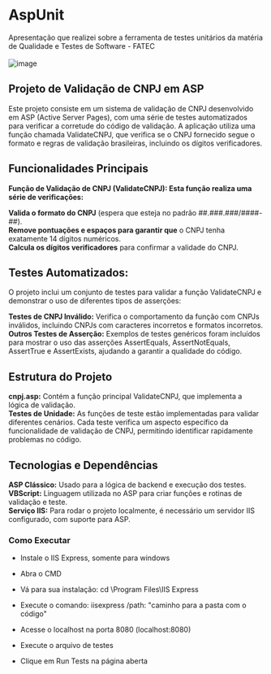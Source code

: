 # AspUnit
Apresentação que realizei sobre a ferramenta de testes unitários da matéria de Qualidade e Testes de Software - FATEC<br><br>
![image](https://github.com/user-attachments/assets/382c6692-6695-4ab9-8af0-12522c5be402)


## Projeto de Validação de CNPJ em ASP
Este projeto consiste em um sistema de validação de CNPJ desenvolvido em ASP (Active Server Pages), com uma série de testes automatizados para verificar a corretude do código de validação. A aplicação utiliza uma função chamada ValidateCNPJ, que verifica se o CNPJ fornecido segue o formato e regras de validação brasileiras, incluindo os dígitos verificadores.

## Funcionalidades Principais<br>

<b>Função de Validação de CNPJ (ValidateCNPJ):
Esta função realiza uma série de verificações:</b><br>

<b>Valida o formato do CNPJ</b> (espera que esteja no padrão ##.###.###/####-##).<br>
<b>Remove pontuações e espaços para garantir que</b> o CNPJ tenha exatamente 14 dígitos numéricos.<br>
<b>Calcula os dígitos verificadores</b> para confirmar a validade do CNPJ.</b><br>

## Testes Automatizados:</b><br>
O projeto inclui um conjunto de testes para validar a função ValidateCNPJ e demonstrar o uso de diferentes tipos de asserções:</b>

<b>Testes de CNPJ Inválido:</b> Verifica o comportamento da função com CNPJs inválidos, incluindo CNPJs com caracteres incorretos e formatos incorretos.<br>
<b>Outros Testes de Asserção:</b> Exemplos de testes genéricos foram incluídos para mostrar o uso das asserções AssertEquals, AssertNotEquals, AssertTrue e AssertExists, ajudando a garantir a qualidade do código.

## Estrutura do Projeto
<b>cnpj.asp:</b> Contém a função principal ValidateCNPJ, que implementa a lógica de validação.<br>
<b>Testes de Unidade:</b> As funções de teste estão implementadas para validar diferentes cenários. Cada teste verifica um aspecto específico da funcionalidade de validação de CNPJ, permitindo identificar rapidamente problemas no código.

## Tecnologias e Dependências
<b>ASP Clássico:</b> Usado para a lógica de backend e execução dos testes.<br>
<b>VBScript:</b> Linguagem utilizada no ASP para criar funções e rotinas de validação e teste.<br>
<b>Serviço IIS:</b> Para rodar o projeto localmente, é necessário um servidor IIS configurado, com suporte para ASP.

### Como Executar

- Instale o IIS Express, somente para windows

- Abra o CMD

- Vá para sua instalação: cd \Program Files\IIS Express

- Execute o comando: iisexpress /path: "caminho para a pasta com o código"

- Acesse o localhost na porta 8080 (localhost:8080)

- Execute o arquivo de testes

- Clique em Run Tests na página aberta
